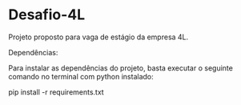 # Desafio-4L

Projeto proposto para vaga de estágio da empresa 4L.

Dependências:

Para instalar as dependências do projeto, basta executar o seguinte comando no terminal com python instalado: 

pip install -r requirements.txt
